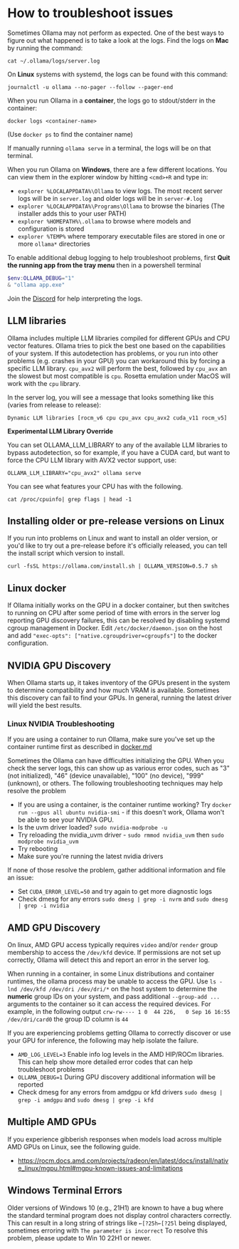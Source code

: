 # How to troubleshoot issues

Sometimes Ollama may not perform as expected. One of the best ways to figure out what happened is to take a look at the logs. Find the logs on **Mac** by running the command:

```shell
cat ~/.ollama/logs/server.log
```

On **Linux** systems with systemd, the logs can be found with this command:

```shell
journalctl -u ollama --no-pager --follow --pager-end 
```

When you run Ollama in a **container**, the logs go to stdout/stderr in the container:

```shell
docker logs <container-name>
```

(Use `docker ps` to find the container name)

If manually running `ollama serve` in a terminal, the logs will be on that terminal.

When you run Ollama on **Windows**, there are a few different locations. You can view them in the explorer window by hitting `<cmd>+R` and type in:
- `explorer %LOCALAPPDATA%\Ollama` to view logs.  The most recent server logs will be in `server.log` and older logs will be in `server-#.log` 
- `explorer %LOCALAPPDATA%\Programs\Ollama` to browse the binaries (The installer adds this to your user PATH)
- `explorer %HOMEPATH%\.ollama` to browse where models and configuration is stored
- `explorer %TEMP%` where temporary executable files are stored in one or more `ollama*` directories

To enable additional debug logging to help troubleshoot problems, first **Quit the running app from the tray menu** then in a powershell terminal

```powershell
$env:OLLAMA_DEBUG="1"
& "ollama app.exe"
```

Join the [Discord](https://discord.gg/ollama) for help interpreting the logs.

## LLM libraries

Ollama includes multiple LLM libraries compiled for different GPUs and CPU vector features. Ollama tries to pick the best one based on the capabilities of your system. If this autodetection has problems, or you run into other problems (e.g. crashes in your GPU) you can workaround this by forcing a specific LLM library. `cpu_avx2` will perform the best, followed by `cpu_avx` an the slowest but most compatible is `cpu`. Rosetta emulation under MacOS will work with the `cpu` library. 

In the server log, you will see a message that looks something like this (varies from release to release):

```
Dynamic LLM libraries [rocm_v6 cpu cpu_avx cpu_avx2 cuda_v11 rocm_v5]
```

**Experimental LLM Library Override**

You can set OLLAMA_LLM_LIBRARY to any of the available LLM libraries to bypass autodetection, so for example, if you have a CUDA card, but want to force the CPU LLM library with AVX2 vector support, use:

```shell
OLLAMA_LLM_LIBRARY="cpu_avx2" ollama serve
```

You can see what features your CPU has with the following.

```shell
cat /proc/cpuinfo| grep flags | head -1
```

## Installing older or pre-release versions on Linux

If you run into problems on Linux and want to install an older version, or you'd like to try out a pre-release before it's officially released, you can tell the install script which version to install.

```shell
curl -fsSL https://ollama.com/install.sh | OLLAMA_VERSION=0.5.7 sh
```

## Linux docker

If Ollama initially works on the GPU in a docker container, but then switches to running on CPU after some period of time with errors in the server log reporting GPU discovery failures, this can be resolved by disabling systemd cgroup management in Docker.  Edit `/etc/docker/daemon.json` on the host and add `"exec-opts": ["native.cgroupdriver=cgroupfs"]` to the docker configuration.

## NVIDIA GPU Discovery

When Ollama starts up, it takes inventory of the GPUs present in the system to determine compatibility and how much VRAM is available.  Sometimes this discovery can fail to find your GPUs.  In general, running the latest driver will yield the best results.

### Linux NVIDIA Troubleshooting

If you are using a container to run Ollama, make sure you've set up the container runtime first as described in [docker.md](./docker.md)

Sometimes the Ollama can have difficulties initializing the GPU. When you check the server logs, this can show up as various error codes, such as "3" (not initialized), "46" (device unavailable), "100" (no device), "999" (unknown), or others. The following troubleshooting techniques may help resolve the problem

- If you are using a container, is the container runtime working?  Try `docker run --gpus all ubuntu nvidia-smi` - if this doesn't work, Ollama won't be able to see your NVIDIA GPU.
- Is the uvm driver loaded? `sudo nvidia-modprobe -u`
- Try reloading the nvidia_uvm driver - `sudo rmmod nvidia_uvm` then `sudo modprobe nvidia_uvm`
- Try rebooting
- Make sure you're running the latest nvidia drivers

If none of those resolve the problem, gather additional information and file an issue:
- Set `CUDA_ERROR_LEVEL=50` and try again to get more diagnostic logs
- Check dmesg for any errors `sudo dmesg | grep -i nvrm` and `sudo dmesg | grep -i nvidia`


## AMD GPU Discovery

On linux, AMD GPU access typically requires `video` and/or `render` group membership to access the `/dev/kfd` device.  If permissions are not set up correctly, Ollama will detect this and report an error in the server log.

When running in a container, in some Linux distributions and container runtimes, the ollama process may be unable to access the GPU.  Use `ls -lnd /dev/kfd /dev/dri /dev/dri/*` on the host system to determine the **numeric** group IDs on your system, and pass additional `--group-add ...` arguments to the container so it can access the required devices.   For example, in the following output `crw-rw---- 1 0  44 226,   0 Sep 16 16:55 /dev/dri/card0` the group ID column is `44` 

If you are experiencing problems getting Ollama to correctly discover or use your GPU for inference, the following may help isolate the failure.
- `AMD_LOG_LEVEL=3` Enable info log levels in the AMD HIP/ROCm libraries.  This can help show more detailed error codes that can help troubleshoot problems
- `OLLAMA_DEBUG=1` During GPU discovery additional information will be reported
- Check dmesg for any errors from amdgpu or kfd drivers `sudo dmesg | grep -i amdgpu` and `sudo dmesg | grep -i kfd`

## Multiple AMD GPUs

If you experience gibberish responses when models load across multiple AMD GPUs on Linux, see the following guide.

- https://rocm.docs.amd.com/projects/radeon/en/latest/docs/install/native_linux/mgpu.html#mgpu-known-issues-and-limitations

## Windows Terminal Errors

Older versions of Windows 10 (e.g., 21H1) are known to have a bug where the standard terminal program does not display control characters correctly.  This can result in a long string of strings like `←[?25h←[?25l` being displayed, sometimes erroring with `The parameter is incorrect`  To resolve this problem, please update to Win 10 22H1 or newer.
